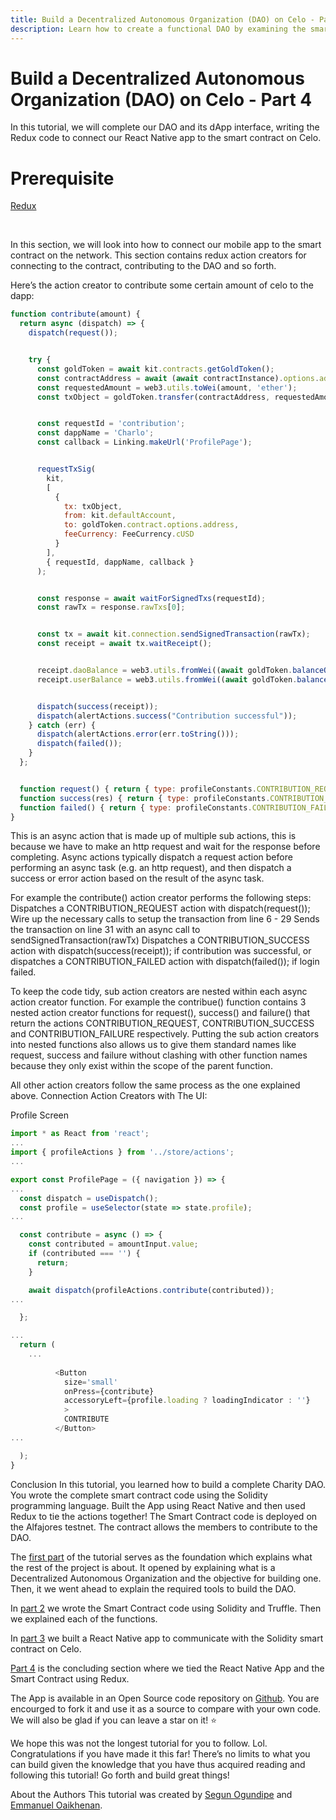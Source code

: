 ```yaml
---
title: Build a Decentralized Autonomous Organization (DAO) on Celo - Part 4
description: Learn how to create a functional DAO by examining the smart contract code in detail, then assembling a React Native app which interacts with the smart contract on Celo.
---
```


# Build a Decentralized Autonomous Organization (DAO) on Celo - Part 4

In this tutorial, we will complete our DAO and its dApp interface, writing the Redux code to connect our React Native app to the smart contract on Celo.
# Prerequisite

[Redux](https://redux.js.org/introduction/getting-started)

&nbsp;

In this section, we will look into how to connect our mobile app to the smart contract on the network. This section contains redux action creators for connecting to the contract, contributing to the DAO and so forth.

Here’s the action creator to contribute some certain amount of celo to the dapp:

```javascript
function contribute(amount) {
  return async (dispatch) => {
    dispatch(request());


    try {
      const goldToken = await kit.contracts.getGoldToken();
      const contractAddress = await (await contractInstance).options.address
      const requestedAmount = web3.utils.toWei(amount, 'ether');
      const txObject = goldToken.transfer(contractAddress, requestedAmount).txo;


      const requestId = 'contribution';
      const dappName = 'Charlo';
      const callback = Linking.makeUrl('ProfilePage');


      requestTxSig(
        kit,
        [
          {
            tx: txObject,
            from: kit.defaultAccount,
            to: goldToken.contract.options.address,
            feeCurrency: FeeCurrency.cUSD
          }
        ],
        { requestId, dappName, callback }
      );


      const response = await waitForSignedTxs(requestId);
      const rawTx = response.rawTxs[0];


      const tx = await kit.connection.sendSignedTransaction(rawTx);
      const receipt = await tx.waitReceipt();


      receipt.daoBalance = web3.utils.fromWei((await goldToken.balanceOf(contractAddress)).toString(), 'ether');
      receipt.userBalance = web3.utils.fromWei((await goldToken.balanceOf(kit.defaultAccount)).toString(), 'ether');


      dispatch(success(receipt));
      dispatch(alertActions.success("Contribution successful"));
    } catch (err) {
      dispatch(alertActions.error(err.toString()));
      dispatch(failed());
    }
  };


  function request() { return { type: profileConstants.CONTRIBUTION_REQUEST } };
  function success(res) { return { type: profileConstants.CONTRIBUTION_SUCCESS, res } };
  function failed() { return { type: profileConstants.CONTRIBUTION_FAILED } };
}
```

This is an async action that is made up of multiple sub actions, this is because we have to make an http request and wait for the response before completing. Async actions typically dispatch a request action before performing an async task (e.g. an http request), and then dispatch a success or error action based on the result of the async task.

For example the contribute() action creator performs the following steps:
Dispatches a CONTRIBUTION_REQUEST action with dispatch(request());
Wire up the necessary calls to setup the transaction from line 6 - 29
Sends the transaction on line 31 with an async call to sendSignedTransaction(rawTx)
Dispatches a CONTRIBUTION_SUCCESS action with dispatch(success(receipt)); if contribution was successful, or dispatches a CONTRIBUTION_FAILED action with dispatch(failed()); if login failed.

To keep the code tidy, sub action creators are nested within each async action creator function. For example the contribue() function contains 3 nested action creator functions for request(), success() and failure() that return the actions CONTRIBUTION_REQUEST, CONTRIBUTION_SUCCESS and CONTRIBUTION_FAILURE respectively. Putting the sub action creators into nested functions also allows us to give them standard names like request, success and failure without clashing with other function names because they only exist within the scope of the parent function.

All other action creators follow the same process as the one explained above.
Connection Action Creators with The UI:



Profile Screen

```javascript
import * as React from 'react';
...
import { profileActions } from '../store/actions';
...

export const ProfilePage = ({ navigation }) => {
...
  const dispatch = useDispatch();
  const profile = useSelector(state => state.profile);
...

  const contribute = async () => {
    const contributed = amountInput.value;
    if (contributed === '') {
      return;
    }

    await dispatch(profileActions.contribute(contributed));
...

  };

...
  return (
    ...
          
          <Button
            size='small'
            onPress={contribute}
            accessoryLeft={profile.loading ? loadingIndicator : ''}
            >
            CONTRIBUTE
          </Button>
...

  );
}
```

Conclusion
In this tutorial, you learned how to build a complete Charity DAO. You wrote the complete smart contract code using the Solidity programming language. Built the App using React Native and then used Redux to tie the actions together!
The Smart Contract code is deployed on the Alfajores testnet. The contract allows the members to contribute to the DAO. 

The [first part](./introduction) of the tutorial serves as the foundation which explains what the rest of the project is about. It opened by explaining what is a Decentralized Autonomous Organization and the objective for building one. Then, it we went ahead to explain the required tools to build the DAO. 

In [part 2](./part-2) we wrote the Smart Contract code using Solidity and Truffle. Then we explained each of the functions.

In [part 3](./part-3) we built a React Native app to communicate with the Solidity smart contract on Celo.

[Part 4](./part-4) is the concluding section where we tied the React Native App and the Smart Contract using Redux.

The App is available in an Open Source code repository on [Github](https://github.com/PhoenixTechAfrica/Tutorials/tree/dev/projects/charlo). You are encourged to fork it and use it as a source to compare with your own code. We will also be glad if you can leave a star on it! ⭐️

We hope this was not the longest tutorial for you to follow. Lol. Congratulations if you have made it this far! There’s no limits to what you can build given the knowledge that you have thus acquired reading and following this tutorial! Go forth and build great things! 

About the Authors
This tutorial was created by [Segun Ogundipe](https://www.linkedin.com/in/segun-ogundipe/) and [Emmanuel Oaikhenan](https://github.com/emmaodia).